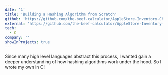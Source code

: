 ```yaml
---
date: '1'
title: 'Building a Hashing Algorithm from Scratch'
github: 'https://github.com/the-beef-calculator/AppleStore-Inventory-Checker'
external: 'https://github.com/the-beef-calculator/AppleStore-Inventory-Checker'
tech:
  - C
company: ''
showInProjects: true
---
```


Since many high level languages abstract this process, I wanted gain a deeper understanding of how hashing algorithms work under the hood. So I wrote my own in C!
